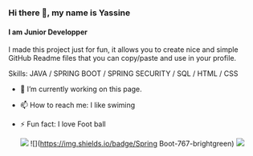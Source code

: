### Hi there 👋, my name is Yassine
#### I am Junior Developper

I made this project just for fun, it allows you to create nice and simple GitHub Readme files that you can copy/paste and use in your profile.

Skills: JAVA / SPRING BOOT /  SPRING SECURITY / SQL / HTML / CSS

- 🔭 I’m currently working on this page. 
- 📫 How to reach me: I like swiming 
- ⚡ Fun fact: I love Foot ball

  ![](https://img.shields.io/badge/java-15834-blue)
![](https://img.shields.io/badge/Spring Boot-767-brightgreen)
![](https://img.shields.io/badge/SQL-1528-orange)


